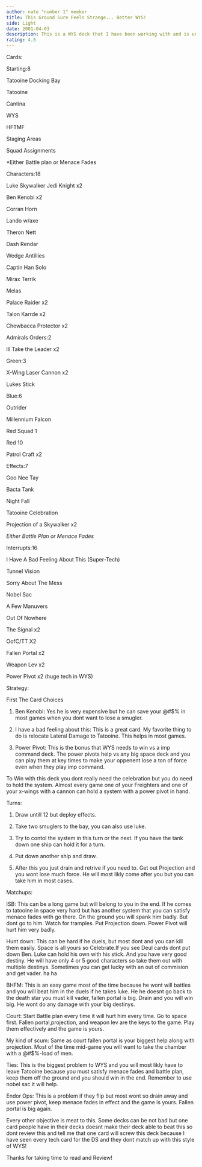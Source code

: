 ```yaml
---
author: nate "number 1" meeker
title: This Ground Sure Feels Strange... Better WYS!
side: Light
date: 2001-04-03
description: This is a WYS deck that I have been working with and is undefeated in three tounaments.
rating: 4.5
---
```

Cards: 

Starting:8
Tatooine Docking Bay
Tatooine
Cantina
WYS
HFTMF
Staging Areas
Squad Assignments
*Either Battle plan or Menace Fades

Characters:18
Luke Skywalker Jedi Knight x2
Ben Kenobi x2
Corran Horn
Lando w/axe
Theron Nett
Dash Rendar
Wedge Antillies
Captin Han Solo
Mirax Terrik
Melas
Palace Raider x2
Talon Karrde x2
Chewbacca Protector x2

Admirals Orders:2
Ill Take the Leader x2

Green:3
X-Wing Laser Cannon x2
Lukes Stick

Blue:6
Outrider
Millennium Falcon
Red Squad 1
Red 10
Patrol Craft x2

Effects:7
Goo Nee Tay
Bacta Tank
Night Fall
Tatooine Celebration
Projection of a Skywalker x2
*Either Battle Plan or Menace Fades*

Interrupts:16
I Have A Bad Feeling About This (Super-Tech)
Tunnel Vision
Sorry About The Mess
Nobel Sac
A Few Manuvers
Out Of Nowhere
The Signal x2
OofC/TT X2
Fallen Portal x2
Weapon Lev x2
Power Pivot x2 (huge tech in WYS)


Strategy: 

First The Card Choices
1. Ben Kenobi: Yes he is very expensive but he can save your @#$% in most games when you dont want to lose a smugler.
2. I have a bad feeling about this: This is a great card. My favorite thing to do is relocate Lateral Damage to Tatooine. This helps in most games.
3. Power Pivot: This is the bonus that WYS needs to win vs a imp command deck. The power pivots help vs any big space deck and you can play them at key times to make your oppenent lose a ton of force even when they play imp command.

To Win with this deck you dont really need the celebration but you do need to hold the system. Almost every game one of your Freighters and one of your x-wings with a cannon can hold a system with a power pivot in hand.

Turns:
1. Draw untill 12 but deploy effects.
2. Take two smuglers to the bay, you can also use luke.
3. Try to contol the system in this turn or the next. If you have the tank down one ship can hold it for a turn.
4. Put down another ship and draw.
5. After this you just drain and retrive if you need to. Get out Projection and you wont lose much force. He will most likly come after you but you can take him in most cases.

Matchups:
ISB: This can be a long game but will belong to you in the end. If he comes to tatooine in space very hard but has another system that you can satisfy menace fades with go there. On the ground you will spank him badly. But dont go to him. Watch for tramples. Put Projection down. Power Pivot will hurt him very badly.

Hunt down: This can be hard if he duels, but most dont and you can kill them easily. Space is all yours so Celebrate.If you see Deul cards dont put down Ben. Luke can hold his own with his stick. And you have very good destiny. He will have only 4 or 5 good characters so take them out with multiple destinys. Sometimes you can get lucky with an out of commision and get vader. ha ha

BHFM: This is an easy game most of the time because he wont will battles and you will beat him in the duels if he takes luke. He he doesnt go back to the death star you must kill vader, fallen portal is big. Drain and you will win big. He wont do any damage with your big destinys.

Court: Start Battle plan every time it will hurt him every time. Go to space first. Fallen portal,projection, and weapon lev are the keys to the game. Play them effectively and the game is yours.

My kind of scum: Same as court fallen portal is your biggest help along with projection. Most of the time mid-game you will want to take the chamber with a @#$%-load of men.

Ties: This is the biggest problem to WYS and you will most likly have to leave Tatooine because you must satisfy menace fades and battle plan, keep them off the ground and you should win in the end. Remember to use nobel sac it will help.

Endor Ops: This is a problem if they flip but most wont so drain away and use power pivot, keep menace fades in effect and the game is yours. Fallen portal is big again.

Every other objective is meat to this. Some decks can be not bad but one card people have in their decks doesnt make their deck able to beat this so dont review this and tell me that one card will screw this deck because I have seen every tech card for the DS and they dont match up with this style of WYS! 
Thanks for taking time to read and Review! 